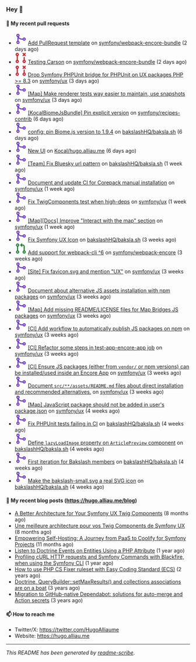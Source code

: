 ### Hey 👋

#### 👷 My recent pull requests

- ![](./assets/pr-merged.svg) [Add PullRequest template](https://github.com/symfony/webpack-encore-bundle/pull/242) on [symfony/webpack-encore-bundle](https://github.com/symfony/webpack-encore-bundle) (2 days ago)
- ![](./assets/pr-closed.svg) [Testing Carson](https://github.com/symfony/webpack-encore-bundle/pull/241) on [symfony/webpack-encore-bundle](https://github.com/symfony/webpack-encore-bundle) (2 days ago)
- ![](./assets/pr-closed.svg) [Drop Symfony PHPUnit bridge for PHPUnit on UX packages PHP &gt;= 8.3](https://github.com/symfony/ux/pull/2659) on [symfony/ux](https://github.com/symfony/ux) (3 days ago)
- ![](./assets/pr-merged.svg) [[Map] Make renderer tests way easier to maintain, use snapshots](https://github.com/symfony/ux/pull/2658) on [symfony/ux](https://github.com/symfony/ux) (3 days ago)
- ![](./assets/pr-merged.svg) [[KocalBiomeJsBundle] Pin explicit version](https://github.com/symfony/recipes-contrib/pull/1765) on [symfony/recipes-contrib](https://github.com/symfony/recipes-contrib) (6 days ago)
- ![](./assets/pr-merged.svg) [config: pin Biome.js version to 1.9.4](https://github.com/bakslashHQ/baksla.sh/pull/85) on [bakslashHQ/baksla.sh](https://github.com/bakslashHQ/baksla.sh) (6 days ago)
- ![](./assets/pr-merged.svg) [New UI](https://github.com/Kocal/hugo.alliau.me/pull/62) on [Kocal/hugo.alliau.me](https://github.com/Kocal/hugo.alliau.me) (6 days ago)
- ![](./assets/pr-merged.svg) [[Team] Fix Bluesky url pattern](https://github.com/bakslashHQ/baksla.sh/pull/84) on [bakslashHQ/baksla.sh](https://github.com/bakslashHQ/baksla.sh) (1 week ago)
- ![](./assets/pr-merged.svg) [Document and update CI for Corepack manual installation](https://github.com/symfony/ux/pull/2649) on [symfony/ux](https://github.com/symfony/ux) (1 week ago)
- ![](./assets/pr-merged.svg) [Fix TwigComponents test when high-deps](https://github.com/symfony/ux/pull/2645) on [symfony/ux](https://github.com/symfony/ux) (1 week ago)
- ![](./assets/pr-merged.svg) [[Map][Docs] Improve &#34;Interact with the map&#34; section](https://github.com/symfony/ux/pull/2638) on [symfony/ux](https://github.com/symfony/ux) (1 week ago)
- ![](./assets/pr-merged.svg) [Fix Symfony UX Icon](https://github.com/bakslashHQ/baksla.sh/pull/75) on [bakslashHQ/baksla.sh](https://github.com/bakslashHQ/baksla.sh) (3 weeks ago)
- ![](./assets/pr-open.svg) [Add support for webpack-cli ^6](https://github.com/symfony/webpack-encore/pull/1367) on [symfony/webpack-encore](https://github.com/symfony/webpack-encore) (3 weeks ago)
- ![](./assets/pr-merged.svg) [[Site] Fix favicon.svg and mention &#34;UX&#34;](https://github.com/symfony/ux/pull/2626) on [symfony/ux](https://github.com/symfony/ux) (3 weeks ago)
- ![](./assets/pr-merged.svg) [Document about alternative JS assets installation with npm packages](https://github.com/symfony/ux/pull/2617) on [symfony/ux](https://github.com/symfony/ux) (3 weeks ago)
- ![](./assets/pr-merged.svg) [[Map] Add missing README/LICENSE files for Map Bridges JS packages](https://github.com/symfony/ux/pull/2616) on [symfony/ux](https://github.com/symfony/ux) (3 weeks ago)
- ![](./assets/pr-merged.svg) [[CI] Add workflow to automatically publish JS packages on npm](https://github.com/symfony/ux/pull/2615) on [symfony/ux](https://github.com/symfony/ux) (3 weeks ago)
- ![](./assets/pr-merged.svg) [[CI] Refactor some steps in test-app-encore-app job](https://github.com/symfony/ux/pull/2614) on [symfony/ux](https://github.com/symfony/ux) (3 weeks ago)
- ![](./assets/pr-merged.svg) [[CI] Ensure JS packages (either from `vendor/` or npm versions) can be installed/used inside an Encore App](https://github.com/symfony/ux/pull/2613) on [symfony/ux](https://github.com/symfony/ux) (3 weeks ago)
- ![](./assets/pr-merged.svg) [Document `src/**/assets/README.md` files about direct installation and recommended alternatives.](https://github.com/symfony/ux/pull/2612) on [symfony/ux](https://github.com/symfony/ux) (3 weeks ago)
- ![](./assets/pr-merged.svg) [[Map] JavaScript package should not be added in user&#39;s package.json](https://github.com/symfony/ux/pull/2611) on [symfony/ux](https://github.com/symfony/ux) (4 weeks ago)
- ![](./assets/pr-merged.svg) [Fix PHPUnit tests failing in CI](https://github.com/bakslashHQ/baksla.sh/pull/74) on [bakslashHQ/baksla.sh](https://github.com/bakslashHQ/baksla.sh) (4 weeks ago)
- ![](./assets/pr-merged.svg) [Define `lazyLoadImage` property on `ArticlePreview` component](https://github.com/bakslashHQ/baksla.sh/pull/73) on [bakslashHQ/baksla.sh](https://github.com/bakslashHQ/baksla.sh) (4 weeks ago)
- ![](./assets/pr-merged.svg) [First iteration for Bakslash members](https://github.com/bakslashHQ/baksla.sh/pull/72) on [bakslashHQ/baksla.sh](https://github.com/bakslashHQ/baksla.sh) (4 weeks ago)
- ![](./assets/pr-merged.svg) [Make the bakslash-small.svg a real SVG icon](https://github.com/bakslashHQ/baksla.sh/pull/71) on [bakslashHQ/baksla.sh](https://github.com/bakslashHQ/baksla.sh) (4 weeks ago)

#### 📜 My recent blog posts (https://hugo.alliau.me/blog)

- [A Better Architecture for Your Symfony UX Twig Components](https://hugo.alliau.me/blog/posts/a-better-architecture-for-your-symfony-ux-twig-components) (8 months ago)
- [Une meilleure architecture pour vos Twig Components de Symfony UX](https://hugo.alliau.me/blog/posts/une-meilleure-architecture-pour-vous-twig-components-de-symfony-ux) (8 months ago)
- [Empowering Self-Hosting: A Journey from PaaS to Coolify for Symfony Projects](https://hugo.alliau.me/blog/posts/empowering-self-hosting-a-journey-from-paas-to-coolify-for-symfony-projects) (11 months ago)
- [Listen to Doctrine Events on Entities Using a PHP Attribute](https://hugo.alliau.me/blog/posts/2023-11-12-listen-to-doctrine-events-on-entities-using-a-php-attribute) (1 year ago)
- [Profiling cURL HTTP requests and Symfony Commands with Blackfire, when using the Symfony CLI](https://hugo.alliau.me/blog/posts/2023-10-21-profiling-curl-http-requests-and-symfony-commands-with-blackfire-when-using-the-symfony-cli) (1 year ago)
- [How to use PHP CS Fixer ruleset with Easy Coding Standard (ECS)](https://hugo.alliau.me/blog/posts/2023-07-19-how-to-use-php-cs-fixer-ruleset-with-easy-coding-standard) (2 years ago)
- [Doctrine, QueryBuilder::setMaxResults() and collections associations are on a boat](https://hugo.alliau.me/blog/posts/2022-01-07-doctrine-querybuilder-setmaxresults-and-collections-associations-are-on-a-boat) (3 years ago)
- [Migration to GitHub-native Dependabot: solutions for auto-merge and Action secrets](https://hugo.alliau.me/blog/posts/2021-05-04-migration-to-github-native-dependabot-solutions-for-auto-merge-and-action-secrets) (3 years ago)

#### 📫 How to reach me

- Twitter/X: https://twitter.com/HugoAlliaume
- Website: https://hugo.alliau.me

---

_This README has been generated by [readme-scribe](https://github.com/muesli/readme-scribe/)_.

